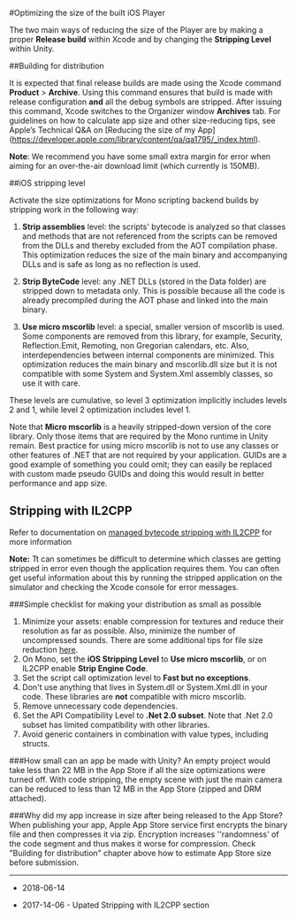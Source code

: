 #Optimizing the size of the built iOS Player

The two main ways of reducing the size of the Player are by making a proper __Release build__ within Xcode and by changing the __Stripping Level__ within Unity.

##Building for distribution

It is expected that final release builds are made using the Xcode command __Product__ &gt; __Archive__. Using this command ensures that build is made with release configuration **and** all the debug symbols are stripped.
After issuing this command, Xcode switches to the Organizer window __Archives__ tab. For guidelines on how to calculate app size and other size-reducing tips, see Apple’s Technical Q&A on [Reducing the size of my App] (https://developer.apple.com/library/content/qa/qa1795/_index.html).

**Note**: We recommend you have some small extra margin for error when aiming for an over-the-air download limit (which currently is 150MB).

##iOS stripping level

Activate the size optimizations for Mono scripting backend builds by stripping work in the following way:


1. __Strip assemblies__ level: the scripts' bytecode is analyzed so that classes and methods that are not referenced from the scripts can be removed from the DLLs and thereby excluded from the AOT compilation phase. This optimization reduces the size of the main binary and accompanying DLLs and is safe as long as no reflection is used.


1. __Strip ByteCode__ level: any .NET DLLs (stored in the Data folder) are stripped down to metadata only. This is possible because all the code is already precompiled during the AOT phase and linked into the main binary.


1. __Use micro mscorlib__ level: a special, smaller version of mscorlib is used. Some components are removed from this library, for example, Security, Reflection.Emit, Remoting, non Gregorian calendars, etc. Also, interdependencies between internal components are minimized. This optimization reduces the main binary and mscorlib.dll size but it is not compatible with some System and System.Xml assembly classes, so use it with care.

These levels are cumulative, so level 3 optimization implicitly includes levels 2 and 1, while level 2 optimization includes level 1.

Note that __Micro mscorlib__ is a heavily stripped-down version of the core library. Only those items that are required by the Mono runtime in Unity remain. Best practice for using micro mscorlib is not to use any classes or other features of .NET that are not required by your application. GUIDs are a good example of something you could omit; they can easily be replaced with custom made pseudo GUIDs and doing this would result in better performance and app size. 

## Stripping with IL2CPP

Refer to documentation on [managed bytecode stripping with IL2CPP](IL2CPP-BytecodeStripping) for more information

**Note:** Tt can sometimes be difficult to determine which classes are getting stripped in error even though the application requires them. You can often get useful information about this by running the stripped application on the simulator and checking the Xcode console for error messages.

###Simple checklist for making your distribution as small as possible


1. Minimize your assets: enable compression for textures and reduce their resolution as far as possible. Also, minimize the number of uncompressed sounds. There are some additional tips for file size reduction [here](ReducingFilesize).
1. On Mono, set the __iOS Stripping Level__ to __Use micro mscorlib__, or on IL2CPP enable __Strip Engine Code__.
1. Set the script call optimization level to __Fast but no exceptions__.
1. Don't use anything that lives in System.dll or System.Xml.dll in your code. These libraries are **not** compatible with micro mscorlib.
1. Remove unnecessary code dependencies.
1. Set the API Compatibility Level to __.Net 2.0 subset__. Note that .Net 2.0 subset has limited compatibility with other libraries.
1. Avoid generic containers in combination with value types, including structs.

###How small can an app be made with Unity?
An empty project would take less than 22 MB in the App Store if all the size optimizations were turned off. With code stripping, the empty scene with just the main camera can be reduced to less than 12 MB in the App Store (zipped and DRM attached). 

###Why did my app increase in size after being released to the App Store?
When publishing your app, Apple App Store service first encrypts the binary file and then compresses it via zip. Encryption increases ''randomness' of the code segment and thus makes it worse for compression. Check "Building for distribution" chapter above how to estimate App Store size before submission.

---

* <span class="page-edit">2018-06-14  <!-- include IncludeTextAmendPageSomeEdit --></span>

* <span class="page-history">2017-14-06 - Upated Stripping with IL2CPP section</span>  


